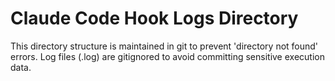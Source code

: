 # Claude Code Hook Logs Directory
This directory structure is maintained in git to prevent 'directory not found' errors.
Log files (.log) are gitignored to avoid committing sensitive execution data.

